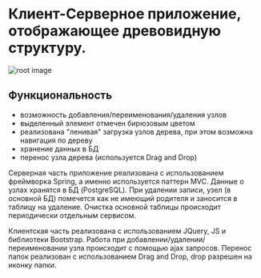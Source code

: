 # Клиент-Серверное приложение, отображающее древовидную структуру.


![root image](https://image.ibb.co/ezWF0F/root.png)


## Функциональность

* возможность добавления/переименования/удаления узлов
* выделенный элемент отмечен бирюзовым цветом
* реализована "ленивая" загрузка узлов дерева, при этом возможна навигация по дереву
* хранение данных в БД
* перенос узла дерева (используется Drag and Drop)

Серверная часть приложение реализована с использованием фреймворка Spring, а именно используется паттерн MVC.
Данные о узлах хранятся в БД (PostgreSQL). При удалении записи, узел (в основной БД) помечется как не имеющий родителя и заносится
в таблицу на удаление. Очистка основной таблицы происходит периодически отдельным сервисом.

Клиентская часть реализована с использованием JQuery, JS и библиотеки Bootstrap. Работа при добавлении/удалении/переименовании
узла происходит с помощью ajax запросов. Перенос папок реализован с использованием Drag and Drop, drop разрешен на иконку
папки.


